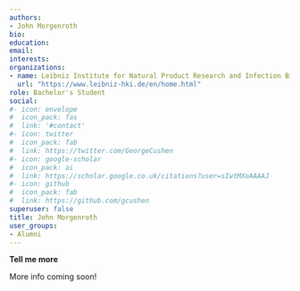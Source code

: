 ```yaml
---
authors:
- John Morgenroth
bio:  
education:
email: 
interests:
organizations:
- name: Leibniz Institute for Natural Product Research and Infection Biology (Leibniz-HKI)
  url: "https://www.leibniz-hki.de/en/home.html"
role: Bachelor's Student
social:
#- icon: envelope
#  icon_pack: fas
#  link: '#contact'
#- icon: twitter
#  icon_pack: fab
#  link: https://twitter.com/GeorgeCushen
#- icon: google-scholar
#  icon_pack: ai
#  link: https://scholar.google.co.uk/citations?user=sIwtMXoAAAAJ
#- icon: github
#  icon_pack: fab
#  link: https://github.com/gcushen
superuser: false
title: John Morgenroth
user_groups:
- Alumni
---
```


__Tell me more__

More info coming soon!

